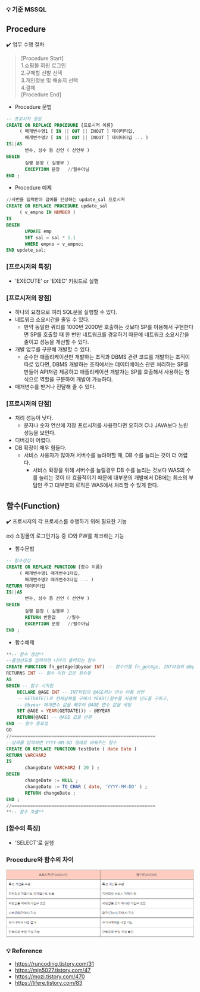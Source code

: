 ### 💡 기준 MSSQL

## Procedure

✔️ 업무 수행 절차

> [Procedure Start]</br>
> 1.쇼핑몰 회원 로그인</br>
> 2.구매할 신발 선택</br>
> 3.개인정보 및 배송지 선택</br>
> 4.결제</br>
> [Procedure End]

- Procedure 문법

```sql
-- 프로시저 생성
CREATE OR REPLACE PROCEDURE {프로시저 이름}
     ( 매개변수명1 [ IN || OUT || INOUT ] 데이터타입,
       매개변수명2 [ IN || OUT || INOUT ] 데이터타입 ... )
IS||AS
       변수, 상수 등 선언 ( 선언부 )
BEGIN
       실행 문장 ( 실행부 )
       EXCEPTION 문장   //필수아님
END ;

```

- Procedure 예제

```sql
//사번을 입력받아 급여를 인상하는 update_sal 프로시저
CREATE OR REPLACE PROCEDURE update_sal
     ( v_empno IN NUMBER )
IS
BEGIN
       UPDATE emp
       SET sal = sal * 1.1
       WHERE empno = v_empno;
END update_sal;
```

### [프로시저의 특징]

- 'EXECUTE' or 'EXEC' 키워드로 실행

### [프로시저의 장점]

- 하나의 요청으로 여러 SQL문을 실행할 수 있다.
- 네트워크 소요시간을 줄일 수 있다.
    - 만약 동일한 쿼리를 1000번 2000번 호출하는 것보다 SP를 이용해서 구현한다면 SP를 호출할 때 한 번만 네트워크를 경유하기 때문에 네트워크 소요시간을 줄이고 성능을 개선할 수 있다.
- 개발 없무를 구분해 개발할 수 있다.
    - 순수한 애플리케이션만 개발하는 조직과 DBMS 관련 코드를 개발하는 조직이 따로 있다면, DBMS 개발하는 조직에서는 데이터베이스 관련 처리하는 SP를 만들어 API처럼 제공하고 애플리케이션 개발자는 SP를 호출해서 사용하는 형식으로 역할을 구분하여 개발이 가능하다.
- 매개변수를 받거나 전달해 줄 수 있다.

### [프로시저의 단점]

- 처리 성능이 낮다.
    - 문자나 숫자 연산에 저장 프로시저를 사용한다면 오히려 C나 JAVA보다 느린 성능을 보인다.
- 디버깅이 어렵다.
- DB 확장이 매우 힘들다.
    - 서비스 사용자가 많아져 서버수를 늘려야할 때, DB 수를 늘리는 것이 더 어렵다.
        - 서비스 확장을 위해 서버수를 늘릴경우 DB 수를 늘리는 것보다 WAS의 수를 늘리는 것이 더 효율적이기 때문에 대부분의 개발에서 DB에는 최소의 부담만 주고 대부분의 로직은 WAS에서 처리할 수 있게 한다.

## 함수(Function)

✔️ 프로시저의 각 프로세스를 수행하기 위해 필요한 기능

ex) 쇼핑몰의 로그인기능 중 ID와 PW를 체크하는 기능

- 함수문법

```sql
-- 함수생성
CREATE OR REPLACE FUNCTION {함수 이름}
     ( 매개변수명1 매개변수1타입,
       매개변수명2 매개변수2타입 ... )
RETURN 데이터타입
IS||AS
       변수, 상수 등 선언 ( 선언부 )
BEGIN
       실행 문장 ( 실행부 )
       RETURN 반환값    //필수
       EXCEPTION 문장   //필수아님
END ;
```

- 함수예제

```sql
**-- 함수 생성**
--출생년도를 입력하면 나이가 출력되는 함수
CREATE FUNCTION fn_getAge(@byear INT) -- 함수이름 fn_getAge, INT타입의 @byear를 매개변수를 1개 받음
RETURNS INT -- 함수 리턴 값은 정수형
AS
BEGIN -- 함수 시작점
	DECLARE @AGE INT -- INT타입의 @AGE라는 변수 이름 선언
	-- GETDATE()로 현재날짜를 구해서 YEAR()함수를 사용해 년도를 구하고, 
	-- @byear 매개변수 값을 빼주어 @AGE 변수 값을 세팅
	SET @AGE = YEAR(GETDATE()) - @BYEAR
	RETURN(@AGE) -- @AGE 값을 반환
END -- 함수 종료점
GO
//======================================================
--날짜를 입력하면 YYYY-MM-DD 형태로 바꿔주는 함수
CREATE OR REPLACE FUNCTION testDate ( date Date )
RETURN VARCHAR2
IS
       changeDate VARCHAR2 ( 20 ) ;
BEGIN 
       changeDate := NULL ;
       changeDate := TO_CHAR ( date, 'YYYY-MM-DD' ) ;
       RETURN changeDate ;
END ;
//======================================================
**-- 함수 호출**

```

### [함수의 특징]

- 'SELECT'로 실행

### Procedure와 함수의 차이

![1](./Img/db1.png)


### 💡 Reference
- https://runcoding.tistory.com/31
- https://mjn5027.tistory.com/47
- https://mozi.tistory.com/470
- https://lifere.tistory.com/83